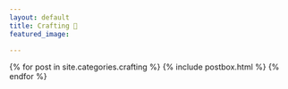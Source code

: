 ```yaml
---
layout: default
title: Crafting 🧶
featured_image: 

---
```


<div class="featured-posts outer">
<div class="outer">
  <div class="post-feed-title inner"></div>
       <div class="post-feed inner-wide">
       {% for post in site.categories.crafting %}
         {% include postbox.html %}
  {% endfor %}         
    </div>   
</div>
</div>
